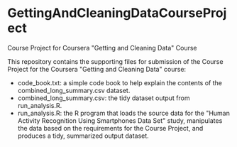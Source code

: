 # GettingAndCleaningDataCourseProject
Course Project for Coursera "Getting and Cleaning Data" Course

This repository contains the supporting files for submission of the Course Project for the Coursera "Getting and Cleaning Data" course:
<ul>
<li>code_book.txt: a simple code book to help explain the contents of the combined_long_summary.csv dataset.</li>
<li>combined_long_summary.csv: the tidy dataset output from run_analysis.R.</li>
<li>run_analysis.R: the R program that loads the source data for the "Human Activity Recognition Using Smartphones Data Set" study, manipulates the data based on the requirements for the Course Project, and produces a tidy, summarized output dataset.</li>
</ul>
